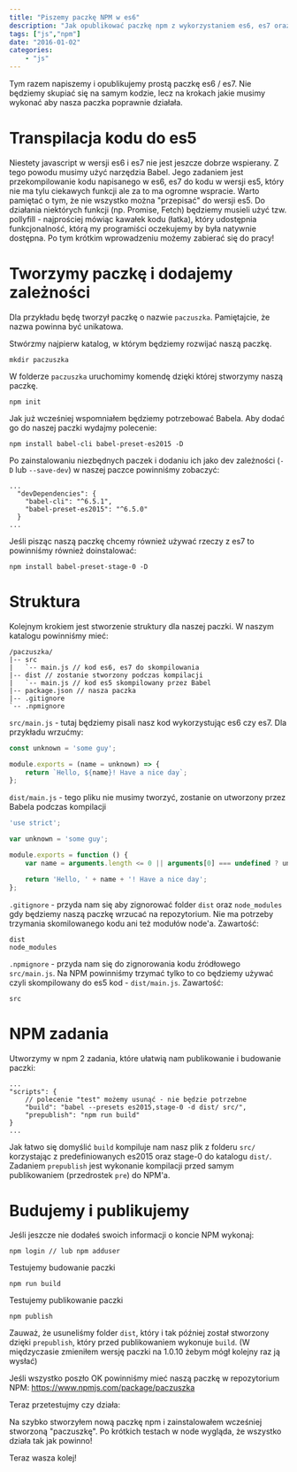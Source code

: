 ```yaml
---
title: "Piszemy paczkę NPM w es6"
description: "Jak opublikować paczkę npm z wykorzystaniem es6, es7 oraz Babel CLI"
tags: ["js","npm"]
date: "2016-01-02"
categories:
    - "js"
---
```

Tym razem napiszemy i opublikujemy prostą paczkę es6 / es7.
Nie będziemy skupiać się na samym kodzie, lecz na krokach jakie musimy wykonać aby nasza paczka poprawnie działała.

# Transpilacja kodu do es5

Niestety javascript w wersji es6 i es7 nie jest jeszcze dobrze wspierany. Z tego powodu musimy użyć narzędzia Babel.
Jego zadaniem jest przekompilowanie kodu napisanego w es6, es7 do kodu w wersji es5,
który nie ma tylu ciekawych funkcji ale za to ma ogromne wspracie.
Warto pamiętać o tym, że nie wszystko można "przepisać" do wersji es5.
Do działania niektórych funkcji (np. Promise, Fetch) będziemy musieli użyć tzw. pollyfill - najprościej mówiąc kawałek kodu (łatka),
który udostępnia funkcjonalność, którą my programiści oczekujemy by była natywnie dostępna.
Po tym krótkim wprowadzeniu możemy zabierać się do pracy!

# Tworzymy paczkę i dodajemy zależności
Dla przykładu będę tworzył paczkę o nazwie `paczuszka`. Pamiętajcie, że nazwa powinna być unikatowa.

Stwórzmy najpierw katalog, w którym będziemy rozwijać naszą paczkę.
```
mkdir paczuszka
```

W folderze `paczuszka` uruchomimy komendę dzięki której stworzymy naszą paczkę.
```
npm init
```
<script type="text/javascript" src="https://asciinema.org/a/7apokxfs2ic8dgukks0lc29ks.js" id="asciicast-7apokxfs2ic8dgukks0lc29ks" async></script>

Jak już wcześniej wspomniałem będziemy potrzebować Babela. Aby dodać go do naszej paczki wydajmy polecenie:
```
npm install babel-cli babel-preset-es2015 -D
```
<script type="text/javascript" src="https://asciinema.org/a/ax6lwp6dv34h29k1q11npdps5.js" id="asciicast-ax6lwp6dv34h29k1q11npdps5" async></script>

Po zainstalowaniu niezbędnych paczek i dodaniu ich jako dev zależności (`-D` lub `--save-dev`) w naszej paczce
powinniśmy zobaczyć:
```
...
  "devDependencies": {
    "babel-cli": "^6.5.1",
    "babel-preset-es2015": "^6.5.0"
  }
...
```
Jeśli pisząc naszą paczkę chcemy również używać rzeczy z es7 to powinniśmy również doinstalować:
```
npm install babel-preset-stage-0 -D
```

# Struktura
Kolejnym krokiem jest stworzenie struktury dla naszej paczki. W naszym katalogu powinniśmy mieć:
```
/paczuszka/
|-- src
|   `-- main.js // kod es6, es7 do skompilowania
|-- dist // zostanie stworzony podczas kompilacji
|   `-- main.js // kod es5 skompilowany przez Babel
|-- package.json // nasza paczka
|-- .gitignore
`-- .npmignore
```

`src/main.js` - tutaj będziemy pisali nasz kod wykorzystując es6 czy es7. Dla przykładu wrzućmy:

```js
const unknown = 'some guy';

module.exports = (name = unknown) => {
    return `Hello, ${name}! Have a nice day`;
};
```

`dist/main.js` - tego pliku nie musimy tworzyć, zostanie on utworzony przez Babela podczas kompilacji
```js
'use strict';

var unknown = 'some guy';

module.exports = function () {
    var name = arguments.length <= 0 || arguments[0] === undefined ? unknown : arguments[0];

    return 'Hello, ' + name + '! Have a nice day';
};
```

`.gitignore` - przyda nam się aby zignorować folder `dist` oraz `node_modules` gdy będziemy naszą paczkę wrzucać na repozytorium. Nie ma potrzeby trzymania skomilowanego kodu ani też modułów node'a. Zawartość:
```
dist
node_modules
```

`.npmignore` - przyda nam się do zignorowania kodu źródłowego `src/main.js`. Na NPM powinniśmy trzymać tylko to co będziemy używać
czyli skompilowany do es5 kod - `dist/main.js`. Zawartość:
```
src
```

# NPM zadania
Utworzymy w npm 2 zadania, które ułatwią nam publikowanie i budowanie paczki:

```
...
"scripts": {
    // polecenie "test" możemy usunąć - nie będzie potrzebne
    "build": "babel --presets es2015,stage-0 -d dist/ src/",
    "prepublish": "npm run build"
}
...
```

Jak łatwo się domyślić `build` kompiluje nam nasz plik z folderu `src/` korzystając z predefiniowanych
es2015 oraz stage-0 do katalogu `dist/`. Zadaniem `prepublish` jest wykonanie kompilacji przed samym publikowaniem (przedrostek `pre`) do NPM'a.

# Budujemy i publikujemy
Jeśli jeszcze nie dodałeś swoich informacji o koncie NPM wykonaj:
```
npm login // lub npm adduser
```

Testujemy budowanie paczki
```
npm run build
```
<script type="text/javascript" src="https://asciinema.org/a/1gv379fpuffq04u7m8nxusccc.js" id="asciicast-1gv379fpuffq04u7m8nxusccc" async></script>

Testujemy publikowanie paczki
```
npm publish
```

<script type="text/javascript" src="https://asciinema.org/a/bmpt7ffoueqyc21gr2nivcd43.js" id="asciicast-bmpt7ffoueqyc21gr2nivcd43" async></script>

Zauważ, że usuneliśmy folder `dist`, który i tak później został stworzony dzięki `prepublish`, który
przed publikowaniem wykonuje `build`. (W międzyczasie zmieniłem wersję paczki na 1.0.10 żebym mógł kolejny raz ją wysłać)

Jeśli wszystko poszło OK powinniśmy mieć naszą paczkę w repozytorium NPM:
https://www.npmjs.com/package/paczuszka

Teraz przetestujmy czy działa:
<script type="text/javascript" src="https://asciinema.org/a/4rjfzjwhfv7jxfmtbeknjtvb3.js" id="asciicast-4rjfzjwhfv7jxfmtbeknjtvb3" async></script>

Na szybko stworzyłem nową paczkę npm i zainstalowałem wcześniej stworzoną "paczuszkę". Po krótkich testach w node
wygląda, że wszystko działa tak jak powinno!

Teraz wasza kolej!


